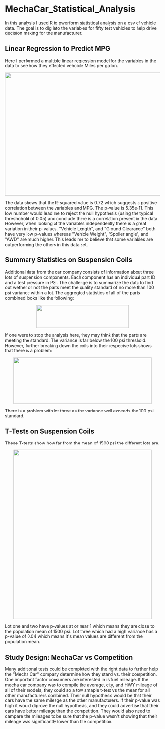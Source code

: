 # MechaCar_Statistical_Analysis
  In this analysis I used R to pwerform statistical analysis on a csv of vehicle data.  The goal is to dig into the variables for fifty test vehicles to help drive decision making for the manufacturer.
## Linear Regression to Predict MPG
  Here I performed a multiple linear regression model for the variables in the data to see how they effected vehcicle Miles per gallon.

<p align="center">
  <img width="600" height="400" src="https://user-images.githubusercontent.com/111530580/206477824-b511d29e-9dc5-4b93-bf7b-682619df5421.png">
</p>

  The data shows that the R-squared value is 0.72 which suggests a positive correlation between the variables and MPG.  The p-value is 5.35e-11.  This low number would lead me to reject the null hypothesis (using the typical threshohold of 0.05) and conclude there is a correlation present in the data. 
  However, when looking at the variables independently there is a great variation in their p-values.  "Vehicle Length", and "Ground Clearance" both have very low p-values whereas "Vehicle Weight", "Spoiler angle", and "AWD" are much higher.  This leads me to believe that some variables are outperforming the others in this data set. 

## Summary Statistics on Suspension Coils
  Additional data from the car company consists of information about three lots of suspension components.  Each component has an individual part ID and a test pressure in PSI.  The challenge is to summarize the data to find out wether or not the parts meet the quality standard of no more than 100 psi variance within a lot.  The aggregted statistics of all of the parts combined looks like the following:  
  <p align="center">
  <img width="300" height="75" src="https://user-images.githubusercontent.com/111530580/206475361-94624fab-da0a-42e9-bc29-7038147717fd.png">
</p>
  If one were to stop the analysis here, they may think that the parts are meeting the standard.  The variance is far below the 100 psi threshold.  However, further breaking down the coils into their respecive lots shows that there is a problem:
   <p align="center">
  <img width="450" height="150" src="https://user-images.githubusercontent.com/111530580/206478932-f404ca05-75ab-4447-bdcc-cacc06297e14.png">
</p> 
  There is a problem with lot three as the variance well exceeds the 100 psi standard.
  
  ## T-Tests on Suspension Coils
  
  These T-tests show how far from the mean of 1500 psi the different lots are.
    
  <p align="center">
<img width="450" height="550" src="https://user-images.githubusercontent.com/111530580/206503776-77eb9fec-ec5f-4d4f-b085-30ca7734dbb3.png">
</p> 

Lot one and two have p-values at or near 1 which means they are close to the population mean of 1500 psi.  Lot three which had a high variance has a p-value of 0.04 which means it's mean values are different from the population mean.
## Study Design: MechaCar vs Competition
Many additional tests could be completed with the right data to further help the "Mecha Car" company determine how they stand vs. their competition.  
One important factor consumers are interested in is fuel mileage.  If the mecha car company was to compile the average, city, and HWY mileage of all of their models, they could so a tow smaple t-test vs the mean for all other manufacturers combined.  Their null hypothesis would be that their cars have the same mileage as the other manufacturers.  If their p-value was high it would diprove the null hypothesis, and they could advertise that their cars have better mileage than the competition.  They would also need to campare the mileages to be sure that the p-value wasn't showing that their mileage was significantly lower than the competition.  
